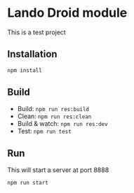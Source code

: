 # Lando Droid module

This is a test project

## Installation

```sh
npm install
```

## Build

- Build: `npm run res:build`
- Clean: `npm run res:clean`
- Build & watch: `npm run res:dev`
- Test: `npm run test`

## Run

This will start a server at port 8888 
```sh
npm run start
```
